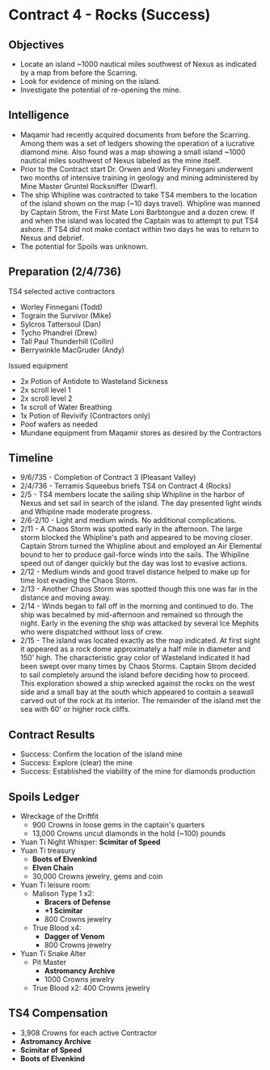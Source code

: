# Contract 4 - Rocks (Success)

## Objectives
* Locate an island ~1000 nautical miles southwest of Nexus as indicated by a map from before the Scarring.
* Look for evidence of mining on the island.
* Investigate the potential of re-opening the mine.

## Intelligence
* Maqamir had recently acquired documents from before the Scarring. Among them was a set of ledgers showing the operation of a lucrative diamond mine. Also found was a map showing a small island ~1000 nautical miles southwest of Nexus labeled as the mine itself.
* Prior to the Contract start Dr. Orwen and Worley Finnegani underwent two months of intensive training in geology and mining administered by Mine Master Gruntel Rocksniffer (Dwarf).
* The ship Whipline was contracted to take TS4 members to the location of the island shown on the map (~10 days travel). Whipline was manned by Captain Strom, the First Mate Loni Barbtongue and a dozen crew. If and when the island was located the Captain was to attempt to put TS4 ashore. If TS4 did not make contact within two days he was to return to Nexus and debrief.
* The potential for Spoils was unknown.

## Preparation (2/4/736)
TS4 selected active contractors
* Worley Finnegani (Todd)
* Tograin the Survivor (Mike)
* Sylcros Tattersoul (Dan)
* Tycho Phandrel (Drew)
* Tall Paul Thunderhill (Collin)
* Berrywinkle MacGruder (Andy)

Issued equipment
  * 2x Potion of Antidote to Wasteland Sickness
  * 2x scroll level 1
  * 2x scroll level 2
  * 1x scroll of Water Breathing
  * 1x Potion of Revivify (Contractors only)
  * Poof wafers as needed
  * Mundane equipment from Maqamir stores as desired by the Contractors

## Timeline
* 9/6/735 - Completion of Contract 3 (Pleasant Valley)
* 2/4/736 - Terramis Squeebus briefs TS4 on Contract 4 (Rocks)
* 2/5 - TS4 members locate the sailing ship Whipline in the harbor of Nexus and set sail in search of the island. The day presented light winds and Whipline made moderate progress.
* 2/6-2/10 - Light and medium winds. No additional complications.
* 2/11 - A Chaos Storm was spotted early in the afternoon. The large storm blocked the Whipline's path and appeared to be moving closer. Captain Strom turned the Whipline about and employed an Air Elemental bound to her to produce gail-force winds into the sails. The Whipline speed out of danger quickly but the day was lost to evasive actions.
* 2/12 - Medium winds and good travel distance helped to make up for time lost evading the Chaos Storm.
* 2/13 - Another Chaos Storm was spotted though this one was far in the distance and moving away.
* 2/14 - Winds began to fall off in the morning and continued to do. The ship was becalmed by mid-afternoon and remained so through the night. Early in the evening the ship was attacked by several Ice Mephits who were dispatched without loss of crew.
* 2/15 - The island was located exactly as the map indicated. At first sight it appeared as a rock dome approximately a half mile in diameter and 150' high. The characteristic gray color of Wasteland indicated it had been swept over many times by Chaos Storms. Captain Strom decided to sail completely around the island before deciding how to proceed. This exploration showed a ship wrecked against the rocks on the west side and a small bay at the south which appeared to contain a seawall carved out of the rock at its interior. The remainder of the island met the sea with 60' or higher rock cliffs.

## Contract Results
* Success: Confirm the location of the island mine
* Success: Explore (clear) the mine
* Success: Established the viability of the mine for diamonds production

## Spoils Ledger
* Wreckage of the Driftfit
  * 900 Crowns in loose gems in the captain's quarters
  * 13,000 Crowns uncut diamonds in the hold (~100) pounds
* Yuan Ti Night Whisper: __Scimitar of Speed__
* Yuan Ti treasury
  * __Boots of Elvenkind__
  * __Elven Chain__
  * 30,000 Crowns jewelry, gems and coin
* Yuan Ti leisure room:
  * Malison Type 1 x2: 
    * __Bracers of Defense__
    * __+1 Scimitar__
    * 800 Crowns jewelry
  * True Blood x4: 
    * __Dagger of Venom__
    * 800 Crowns jewelry
* Yuan Ti Snake Alter
  * Pit Master
    * __Astromancy Archive__
    * 1000 Crowns jewelry
  * True Blood x2: 400 Crowns jewelry

## TS4 Compensation
* 3,908 Crowns for each active Contractor
* __Astromancy Archive__
* __Scimitar of Speed__
* __Boots of Elvenkind__
